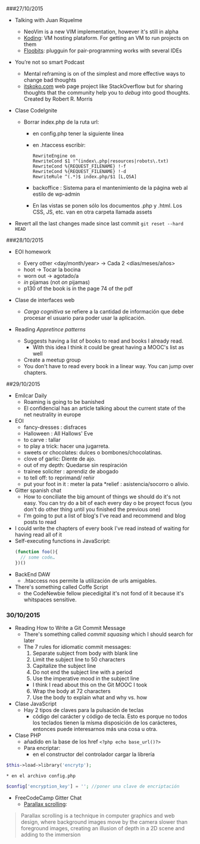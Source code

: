 ###27/10/2015

* Talking with Juan Riquelme
  * NeoVim is a new VIM implementation, however it's still in alpha
  * [Koding](https://koding.com/): VM hosting plataform. For getting an VM to run projects on them
  * [Floobits](https://floobits.com/): plugguin for pair-programming works with several IDEs

* You’re not so smart Podcast
  * Mental reframing is on of the simplest and more effective ways to change bad thoughts
  * [itskoko.com](http://itskoko.com/) web page project like StackOverflow but for sharing thoughts that the community help you to *debug* into good thoughts. Created by Robert R. Morris

* Clase CodeIgnite
  * Borrar index.php de la ruta url:
    * en config.php tener la siguiente línea
    * en .htaccess escribir:

      ```
      RewriteEngine on
      RewriteCond $1 !^(index\.php|resources|robots\.txt)
      RewriteCond %{REQUEST_FILENAME} !-f
      RewriteCond %{REQUEST_FILENAME} !-d
      RewriteRule ^(.*)$ index.php/$1 [L,QSA]
      ```

    * backoffice : Sistema para el mantenimiento de la página web al estilo de wp-admin
    * En las vistas se ponen sólo los documentos .php y .html. Los CSS, JS, etc. van en otra carpeta llamada assets

* Revert all the last changes made since last commit `git reset --hard HEAD `

###28/10/2015
* EOI homework
  * Every other <day/month/year> -> Cada 2 <días/meses/años>
  * hoot -> Tocar la bocina
  * worn out -> agotado/a
  * *in* pijamas (not *on* pijamas)
  * p130 of the book is in the page 74 of the pdf

* Clase de interfaces web
  * *Carga cognitiva* se refiere a la cantidad de información que debe procesar el usuario para poder usar la aplicación.

* Reading *Appretince patterns*
  * Suggests having a list of books to read and books I already read.
    * With this idea I think it could be great having a MOOC's list as well
  * Create a meetup group
  * You don't have to read every book in a linear way. You can jump over chapters.

##29/10/2015
* Emilcar Daily
  * Roaming is going to be banished
  * El confidencial has an article talking about the current state of the net neutrality in europe
* EOI
  * fancy-dresses : disfraces
  * Halloween : All Hallows' Eve
  * to carve : tallar
  * to play a trick: hacer una jugarreta.
  * sweets or chocolates: dulces o bombones/chocolatinas.
  * clove of garlic: Diente de ajo.
  * out of my depth: Quedarse sin respiración
  * trainee soliciter : aprendiz de abogado
  * to tell off: to reprimand/ reñir
  * put your foot in it : meter la pata
  *relief : asistencia/socorro o alivio.
* Gitter spanish chat
  * How to conciliate the big amount of things we should do it's not easy. You can try do a bit of each every day o be proyect focus (you don't do other thing until you finished the previous one)
  * I'm going to put a list of blog's I've read and recommend and blog posts to read
* I could write the chapters of every book I've read instead of waiting for having read all of it
* Self-executing functions in JavaScript:
  ```javascript
  (function foo(){
    // some code…
  })()
  ```
* BackEnd DAW
  * .htaccess nos permite la utilización de urls amigables.
* There's something called Coffe Script
  * the CodeNewbie fellow piecedigital it's not fond of it because it's whitspaces sensitive. 

### 30/10/2015
* Reading How to Write a Git Commit Message
  * There's something called *commit squasing* which I should search for later
  * The 7 rules for idiomatic commit messages:
    1. Separate subject from body with blank line
    2. Limit the subject line to 50 characters
    3. Capitalize the subject line
    4. Do not end the subject line with a period
    5. Use the imperative mood in the subject line
      * I think I read about this on the Git MOOC I took
    6. Wrap the body at 72 characters
    7. Use the body to explain what and why vs. how
* Clase JavaScript
  * Hay 2 tipos de claves para la pulsación de teclas
    * código del carácter y código de tecla. Esto es porque no todos los teclados tienen la mísma disposición de los carácteres, entonces puede interesarnos más una cosa u otra.
* Clase PHP
  * añadido en la base de los href `<?php echo base_url()?>`
  * Para encriptar:
    * en el constructor del controlador cargar la librería

```php
$this->load->library('encrytp');
```

    * en el archivo config.php

```php
$config['encryption_key'] = ''; //poner una clave de encriptación
```

* FreeCodeCamp Gitter Chat
  * [Parallax scrolling](https://en.wikipedia.org/wiki/Parallax_scrolling):

> Parallax scrolling is a technique in computer graphics and web design, where background images move by the camera slower than foreground images, creating an illusion of depth in a 2D scene and adding to the immersion

